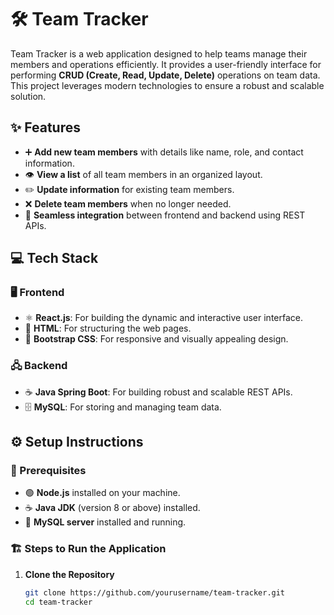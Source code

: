 # 🛠️ Team Tracker

Team Tracker is a web application designed to help teams manage their members and operations efficiently. It provides a user-friendly interface for performing **CRUD (Create, Read, Update, Delete)** operations on team data. This project leverages modern technologies to ensure a robust and scalable solution.

## ✨ Features

- ➕ **Add new team members** with details like name, role, and contact information.
- 👁️ **View a list** of all team members in an organized layout.
- ✏️ **Update information** for existing team members.
- ❌ **Delete team members** when no longer needed.
- 🔗 **Seamless integration** between frontend and backend using REST APIs.

## 💻 Tech Stack

### 🖥️ Frontend
- ⚛️ **React.js**: For building the dynamic and interactive user interface.
- 🧱 **HTML**: For structuring the web pages.
- 🎨 **Bootstrap CSS**: For responsive and visually appealing design.

### 🖧 Backend
- ☕ **Java Spring Boot**: For building robust and scalable REST APIs.
- 🗄️ **MySQL**: For storing and managing team data.

## ⚙️ Setup Instructions

### 🔧 Prerequisites
- 🟢 **Node.js** installed on your machine.
- ☕ **Java JDK** (version 8 or above) installed.
- 🐬 **MySQL server** installed and running.

### 🏗️ Steps to Run the Application

1. **Clone the Repository**  
   ```bash
   git clone https://github.com/yourusername/team-tracker.git
   cd team-tracker
